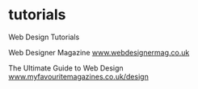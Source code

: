 tutorials
=========

Web Design Tutorials 

Web Designer Magazine 
www.webdesignermag.co.uk

The Ultimate Guide to Web Design
www.myfavouritemagazines.co.uk/design